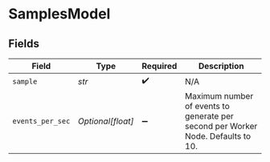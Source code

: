 # SamplesModel


## Fields

| Field                                                                            | Type                                                                             | Required                                                                         | Description                                                                      |
| -------------------------------------------------------------------------------- | -------------------------------------------------------------------------------- | -------------------------------------------------------------------------------- | -------------------------------------------------------------------------------- |
| `sample`                                                                         | *str*                                                                            | :heavy_check_mark:                                                               | N/A                                                                              |
| `events_per_sec`                                                                 | *Optional[float]*                                                                | :heavy_minus_sign:                                                               | Maximum number of events to generate per second per Worker Node. Defaults to 10. |